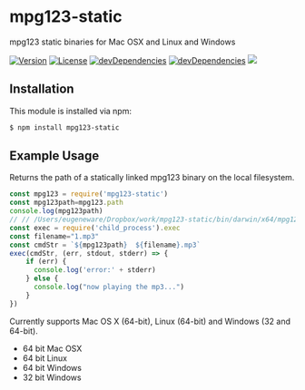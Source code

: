 # mpg123-static

mpg123 static binaries for Mac OSX and Linux and Windows
<p>
<a href="https://www.npmjs.com/package/mpg123-static"><img src="https://img.shields.io/npm/v/mpg123-static.svg" alt="Version"></a>
<a href="https://www.npmjs.com/package/mpg123-static"><img src="https://img.shields.io/npm/l/mpg123-static.svg" alt="License"></a>
<a href="https://www.npmjs.com/package/mpg123-static"><img src="https://img.shields.io/david/dev/binaryify/mpg123-static.svg" alt="devDependencies" ></a>
<a href="https://www.npmjs.com/package/mpg123-static"><img src="https://img.shields.io/david/binaryify/mpg123-static.svg" alt="devDependencies" ></a>
<a href="https://travis-ci.org/Binaryify/mpg123-static"><img src="https://api.travis-ci.org/Binaryify/mpg123-static.svg?branch=master" /></a>
</p>

## Installation

This module is installed via npm:

``` bash
$ npm install mpg123-static
```

## Example Usage

Returns the path of a statically linked mpg123 binary on the local filesystem.

``` js
const mpg123 = require('mpg123-static')
const mpg123path=mpg123.path
console.log(mpg123path)
// // /Users/eugeneware/Dropbox/work/mpg123-static/bin/darwin/x64/mpg123
const exec = require('child_process').exec
const filename="1.mp3"
const cmdStr = `${mpg123path}  ${filename}.mp3`
exec(cmdStr, (err, stdout, stderr) => {
    if (err) {
      console.log('error:' + stderr)
    } else {
      console.log("now playing the mp3...")
    }
})

```

Currently supports Mac OS X (64-bit), Linux (64-bit) and Windows
(32 and 64-bit).

* 64 bit Mac OSX
* 64 bit Linux
* 64 bit Windows
* 32 bit Windows